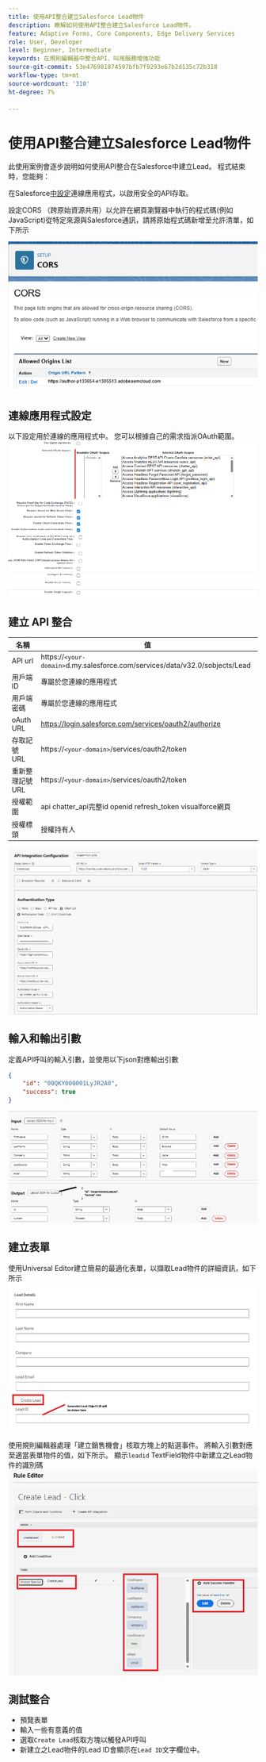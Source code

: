 ```yaml
---
title: 使用API整合建立Salesforce Lead物件
description: 瞭解如何使用API整合建立Salesforce Lead物件。
feature: Adaptive Forms, Core Components, Edge Delivery Services
role: User, Developer
level: Beginner, Intermediate
keywords: 在規則編輯器中整合API，叫用服務增強功能
source-git-commit: 53e476981874597bfb7f9293e67b2d135c72b318
workflow-type: tm+mt
source-wordcount: '310'
ht-degree: 7%

---
```


# 使用API整合建立Salesforce Lead物件

此使用案例會逐步說明如何使用API整合在Salesforce中建立Lead。 程式結束時，您能夠：

在Salesforce[中設定](https://help.salesforce.com/s/articleView?id=platform.ev_relay_create_connected_app.htm&type=5)連線應用程式，以啟用安全的API存取。

設定CORS （跨原始資源共用）以允許在網頁瀏覽器中執行的程式碼(例如JavaScript)從特定來源與Salesforce通訊，請將原始程式碼新增至允許清單，如下所示

![cors](assets/salesforce-cors.png)

## 連線應用程式設定

以下設定用於連線的應用程式中。 您可以根據自己的需求指派OAuth範圍。
![connected-app-settings](assets/salesforce-connected-app-settings.png)

## 建立 API 整合

| 名稱 | 值 |
|--------------------------------|------------------|
| API url | https://`<your-domain>`d.my.salesforce.com/services/data/v32.0/sobjects/Lead |
| 用戶端 ID | 專屬於您連線的應用程式 |
| 用戶端密碼 | 專屬於您連線的應用程式 |
| oAuth URL | https://login.salesforce.com/services/oauth2/authorize |
| 存取記號 URL | https://`<your-domain>`/services/oauth2/token |
| 重新整理記號 URL | https://`<your-domain>`/services/oauth2/token |
| 授權範圍 | api chatter_api完整id openid refresh_token visualforce網頁 |
| 授權標頭 | 授權持有人 |

![api整合](assets/salesforce-api-integration-create-lead.png)

## 輸入和輸出引數

定義API呼叫的輸入引數，並使用以下json對應輸出引數

```json
{
    "id": "00QKY000001LyJR2A0",
    "success": true
}
```

![輸入輸出](assets/create-lead-api-integration-input-output.png)

## 建立表單

使用Universal Editor建立簡易的最適化表單，以擷取Lead物件的詳細資訊，如下所示
![潛在客戶物件表單](assets/create-lead.png)

使用規則編輯器處理「建立銷售機會」核取方塊上的點選事件。 將輸入引數對應至適當表單物件的值，如下所示。 顯示`leadid` TextField物件中新建立之Lead物件的識別碼
![規則編輯器](assets/create-leade-rule-editor.png)

## 測試整合

- 預覽表單
- 輸入一些有意義的值
- 選取`Create Lead`核取方塊以觸發API呼叫
- 新建立之Lead物件的Lead ID會顯示在`Lead ID`文字欄位中。